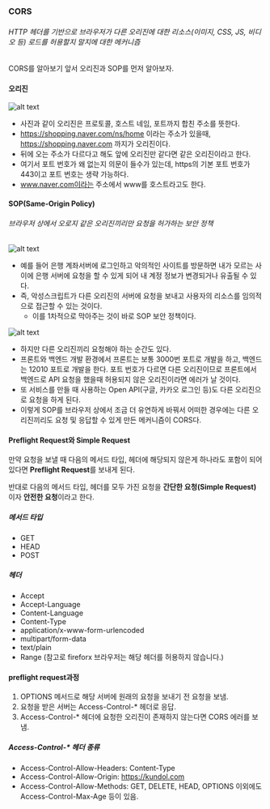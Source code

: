 ### CORS

###### HTTP 헤더를 기반으로 브라우저가 다른 오리진에 대한 리소스(이미지, CSS, JS, 비디오 등) 로드를 허용할지 말지에 대한 메커니즘

CORS를 알아보기 앞서 오리진과 SOP를 먼저 알아보자.

#### 오리진

![alt text](<스크린샷 2025-03-18 오전 11.11.57.png>)

- 사진과 같이 오리진은 프로토콜, 호스트 네임, 포트까지 합친 주소를 뜻한다.
- https://shopping.naver.com/ns/home 이라는 주소가 있을때, https://shopping.naver.com 까지가 오리진이다.
- 뒤에 오는 주소가 다르다고 해도 앞에 오리진만 같다면 같은 오리진이라고 한다.
- 여기서 포트 번호가 왜 없는지 의문이 들수가 있는데, https의 기본 포트 번호가 443이고 포트 번호는 생략 가능하다.
- www.naver.com이라는 주소에서 www를 호스트라고도 한다.

#### SOP(Same-Origin Policy)

###### 브라우저 상에서 오로지 같은 오리진끼리만 요청을 허가하는 보안 정책

![alt text](<스크린샷 2025-03-18 오전 11.19.19.png>)

- 예를 들어 은행 계좌서버에 로그인하고 악의적인 사이트를 방문하면 내가 모르는 사이에 은행 서버에 요청을 할 수 있게 되어 내 계정 정보가 변경되거나 유출될 수 있다.
- 즉, 악성스크립트가 다른 오리진의 서버에 요청을 보내고 사용자의 리소스를 임의적으로 접근할 수 있는 것이다.
  - 이를 1차적으로 막아주는 것이 바로 SOP 보안 정책이다.
    <br/>

![alt text](<스크린샷 2025-03-18 오전 11.23.05.png>)

- 하지만 다른 오리진끼리 요청해야 하는 순간도 있다.
- 프론트와 백엔드 개발 환경에서 프론트는 보통 3000번 포트로 개발을 하고, 백엔드는 12010 포트로 개발을 한다. 포트 번호가 다르면 다른 오리진이므로 프론트에서 백엔드로 API 요청을 했을때 허용되지 않은 오리진이라면 에러가 날 것이다.
- 또 서비스를 만들 때 사용하는 Open API(구글, 카카오 로그인 등)도 다른 오리진으로 요청을 하게 된다.
- 이렇게 SOP를 브라우저 상에서 조금 더 유연하게 바꿔서 어떠한 경우에는 다른 오리진끼리도 요청 및 응답할 수 있게 만든 메커니즘이 CORS다.

#### Preflight Request와 Simple Request

만약 요청을 보낼 때 다음의 메서드 타입, 헤더에 해당되지 않은게 하나라도 포함이 되어있다면 **Preflight Request**를 보내게 된다.

반대로 다음의 메서드 타입, 헤더를 모두 가진 요청을 **간단한 요청(Simple Request)** 이자 **안전한 요청**이라고 한다.

##### 메서드 타입

- GET
- HEAD
- POST

##### 헤더

- Accept
- Accept-Language
- Content-Language
- Content-Type
- application/x-www-form-urlencoded
- multipart/form-data
- text/plain
- Range (참고로 fireforx 브라우저는 해당 헤더를 허용하지 않습니다.)

#### preflight request과정

1. OPTIONS 메서드로 해당 서버에 원래의 요청을 보내기 전 요청을 보냄.
2. 요청을 받은 서버는 Access-Control-\* 헤더로 응답.
3. Access-Control-\* 헤더에 요청한 오리진이 존재하지 않는다면 CORS 에러를 보냄.

##### Access-Control-\* 헤더 종류

- Access-Control-Allow-Headers: Content-Type
- Access-Control-Allow-Origin: https://kundol.com
- Access-Control-Allow-Methods: GET, DELETE, HEAD, OPTIONS
  이외에도 Access-Control-Max-Age 등이 있음.
